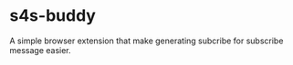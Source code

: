 # s4s-buddy

A simple browser extension that make generating subcribe for subscribe message easier.
